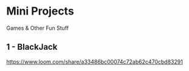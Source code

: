 # Mini Projects
Games &amp; Other Fun Stuff

## 1 - BlackJack
https://www.loom.com/share/a33486bc00074c72ab62c470cbd83291

